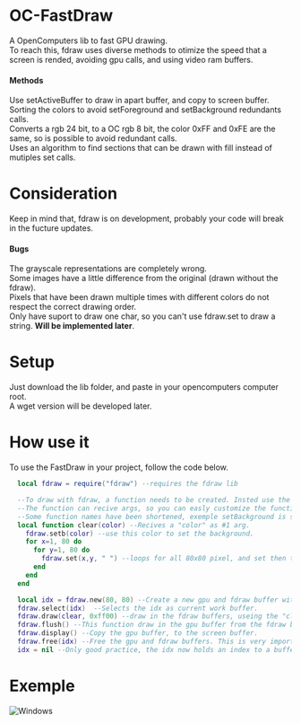 # OC-FastDraw
A OpenComputers lib to fast GPU drawing.<br>
To reach this, fdraw uses diverse methods to otimize the speed that a screen is rended, avoiding gpu calls, and using video ram buffers.<br>
#### Methods
Use setActiveBuffer to draw in apart buffer, and copy to screen buffer.<br>
Sorting the colors to avoid setForeground and setBackground redundants calls.<br>
Converts a rgb 24 bit, to a OC rgb 8 bit, the color 0xFF and 0xFE are the same, so is possible to avoid redundant calls.<br>
Uses an algorithm to find sections that can be drawn with fill instead of mutiples set calls.
# Consideration
Keep in mind that, fdraw is on development, probably your code will break in the fucture updates.
#### Bugs
The grayscale representations are completely wrong.<br>
Some images have a little difference from the original (drawn without the fdraw).<br>
Pixels that have been drawn multiple times with different colors do not respect the correct drawing order.<br>
Only have suport to draw one char, so you can't use fdraw.set to draw a string. **Will be implemented later**.
# Setup
Just download the lib folder, and paste in your opencomputers computer root.<br>
A wget version will be developed later.
# How use it
To use the FastDraw in your project, follow the code below.
```lua
  local fdraw = require("fdraw") --requires the fdraw lib

  --To draw with fdraw, a function needs to be created. Insted use the require"component".gpu.set to draw, we use the require"fdraw".set
  --The function can recive args, so you can easly customize the function to draw several things, instead of creating a function for each.
  --Some function names have been shortened, exemple setBackground is shortened to setb, setForeground to setf
  local function clear(color) --Recives a "color" as #1 arg.
    fdraw.setb(color) --use this color to set the background.
    for x=1, 80 do
      for y=1, 80 do
        fdraw.set(x,y, " ") --loops for all 80x80 pixel, and set then to " " char
      end
    end
  end

  local idx = fdraw.new(80, 80) --Create a new gpu and fdraw buffer with 80 x 80 size, the new function returns a index that refer to the new buffer created.
  fdraw.select(idx)  --Selects the idx as current work buffer.
  fdraw.draw(clear, 0xff00) --draw in the fdraw buffers, useing the "clear" function, and passing 0xff00 as #1 arg.
  fdraw.flush() --This function draw in the gpu buffer from the fdraw buffers, this is the function that really draw.
  fdraw.display() --Copy the gpu buffer, to the screen buffer.
  fdraw.free(idx) --Free the gpu and fdraw buffers. This is very important, if you forget that, memory leaks will occur.
  idx = nil --Only good practice, the idx now holds an index to a buffer that have been clean by the free function, so don't have any value for us.
```
# Exemple
![Windows](https://i.imgur.com/4nzTLSI.png)
